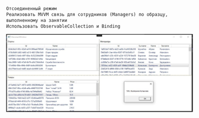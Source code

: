 ``` 
Отсоединенный режим
Реализовать MVVM связь для сотрудников (Managers) по образцу, выполненному на занятии
Использовать ObservableCollection и Binding
```

![скрин из результата дз номер 1](./screenshots/Screenshot_1.png)
